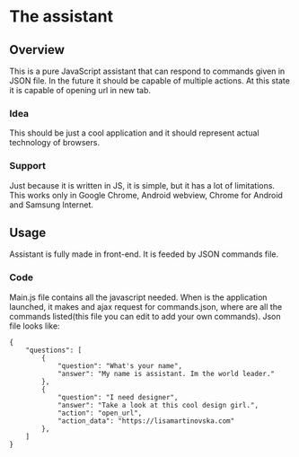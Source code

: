 # The assistant

## Overview
This is a pure JavaScript assistant that can respond to commands given in JSON file. In the future it should be capable of multiple actions. At this state it is capable of opening url in new tab. 

### Idea
This should be just a cool application and it should represent actual technology of browsers. 

### Support
Just because it is written in JS, it is simple, but it has a lot of limitations. This works only in Google Chrome, Android webview, Chrome for Android and Samsung Internet.

## Usage
Assistant is fully made in front-end. It is feeded by JSON commands file. 

### Code
Main.js file contains all the javascript needed. When is the application launched, it makes and ajax request for commands.json, where are all the commands listed(this file you can edit to add your own commands). Json file looks like: 

```
{
    "questions": [
        {
            "question": "What's your name",
            "answer": "My name is assistant. Im the world leader."
        },
        {
            "question": "I need designer",
            "answer": "Take a look at this cool design girl.",
            "action": "open_url",
            "action_data": "https://lisamartinovska.com"
        },
    ]
}
```
